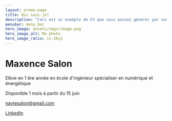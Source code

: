 ```yaml
---
layout: promo-page
title: Qui suis-je?
description: "Ceci est un exemple de CV que vous pouvez générer par vous-même"
menubar: menu_bar
hero_image: assets/imgs/image.png
hero_image_alt: Ma photo
hero_image_ratio: is-1by1
---
```


# Maxence Salon 
Elève en 1 ère année en école d'ingénieur spécialiser en numérique et énergétique 


Disponible 1 mois à partir du 15 juin 

[naytesalon@gmail.com](mailto:Prenom.Nom@xxx.com)

[LinkedIn](https://www.linkedin.com/in/Maxence.Salon)

